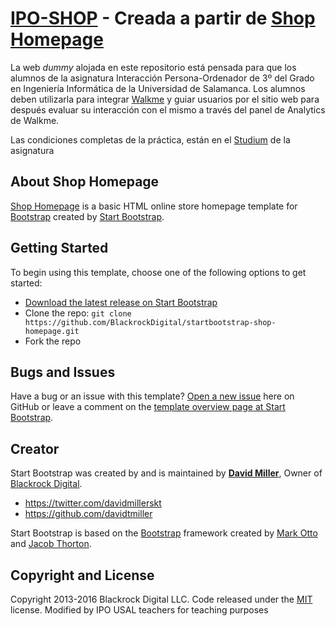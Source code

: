 # [IPO-SHOP](https://juan-cb.github.io/IPO-shop/) - Creada a partir de [Shop Homepage](http://startbootstrap.com/template-overviews/shop-homepage/)

La web _dummy_ alojada en este repositorio está pensada para que los alumnos de la asignatura Interacción Persona-Ordenador de 3º del Grado en Ingeniería Informática de la Universidad de Salamanca.
Los alumnos deben utilizarla para integrar 
[Walkme](http://walkme.com) y guiar usuarios por el sitio web para después evaluar su interacción con el mismo a través del panel de Analytics de Walkme.

Las condiciones completas de la práctica, están en el [Studium](http://studium.usal.es) de la asignatura

## About Shop Homepage

[Shop Homepage](http://startbootstrap.com/template-overviews/shop-homepage/) is a basic HTML online store homepage template for [Bootstrap](http://getbootstrap.com/) created by [Start Bootstrap](http://startbootstrap.com/).

## Getting Started

To begin using this template, choose one of the following options to get started:
* [Download the latest release on Start Bootstrap](http://startbootstrap.com/template-overviews/shop-homepage/)
* Clone the repo: `git clone https://github.com/BlackrockDigital/startbootstrap-shop-homepage.git`
* Fork the repo

## Bugs and Issues

Have a bug or an issue with this template? [Open a new issue](https://github.com/BlackrockDigital/startbootstrap-shop-homepage/issues) here on GitHub or leave a comment on the [template overview page at Start Bootstrap](http://startbootstrap.com/template-overviews/shop-homepage/).

## Creator

Start Bootstrap was created by and is maintained by **[David Miller](http://davidmiller.io/)**, Owner of [Blackrock Digital](http://blackrockdigital.io/).

* https://twitter.com/davidmillerskt
* https://github.com/davidtmiller

Start Bootstrap is based on the [Bootstrap](http://getbootstrap.com/) framework created by [Mark Otto](https://twitter.com/mdo) and [Jacob Thorton](https://twitter.com/fat).

## Copyright and License

Copyright 2013-2016 Blackrock Digital LLC. Code released under the [MIT](https://github.com/BlackrockDigital/startbootstrap-shop-homepage/blob/gh-pages/LICENSE) license.
Modified by IPO USAL teachers for teaching purposes